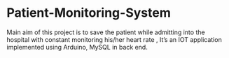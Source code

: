 # Patient-Monitoring-System

Main aim of this project is to save the patient while admitting into the hospital with constant monitoring his/her heart rate , It’s an IOT application  implemented using Arduino, MySQL in back end.
